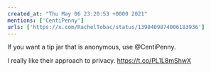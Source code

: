 ```yaml
---
created_at: "Thu May 06 23:20:53 +0000 2021"
mentions: ['CentiPenny']
urls: ['https://x.com/RachelTobac/status/1390409874006183936']
---
```


If you want a tip jar that is anonymous, use @CentiPenny.

I really like their approach to privacy. https://t.co/PL1L8mShwX
